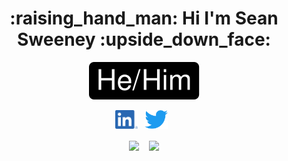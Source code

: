 <div align="center">
    <h1>:raising_hand_man: Hi I'm Sean Sweeney :upside_down_face:</h1>
   <img src="https://raw.githubusercontent.com/seansweeney/seansweeney/main/images/pronouns/hehim.svg"> 
</div>

<p align='center'>
    <a href="https://www.linkedin.com/in/sweeney-sean/"><img height="30" src="https://github.com/seansweeney/seansweeney/blob/main/images/social/LI-In-Bug.png"></a>&nbsp;&nbsp;
    <a href="https://twitter.com/hiker4k"><img height="30" src="https://raw.githubusercontent.com/seansweeney/seansweeney/main/images/social/Twitter%20Logo%20blue.svg"></a>&nbsp;&nbsp;
    
<!--
   
<a href="https://twitter.com/8bithemant"><img height="30" src="https://raw.githubusercontent.com/8bithemant/8bithemant/master/twitter.png?raw=true"></a>&nbsp;&nbsp;
<a href="https://dev.to/hemant"><img height="30" src="https://raw.githubusercontent.com/8bithemant/8bithemant/master/devto.png?raw=true"></a>&nbsp;&nbsp;
<a href="https://www.facebook.com/trinnwin"><img height="30" src="https://raw.githubusercontent.com/8bithemant/8bithemant/master/spotify.png?raw=true"></a>&nbsp;&nbsp;
 <a href="https://www.coffee.com/hemant"><img height="30" src="https://raw.githubusercontent.com/8bithemant/8bithemant/master/coffee.jpg?raw=true"></a>&nbsp;&nbsp;
 -->
 </p>

<!--
**seansweeney/seansweeney** is a ✨ _special_ ✨ repository because its `README.md` (this file) appears on your GitHub profile.

Here are some ideas to get you started:

- 🔭 I’m currently working on ...
- 🌱 I’m currently learning ...
- 👯 I’m looking to collaborate on ...
- 🤔 I’m looking for help with ...
- 💬 Ask me about ...
- 📫 How to reach me: ...
- ⚡ Fun fact: ...
-->
<p align="center">
    <img align="center" src="https://github-readme-stats.vercel.app/api?username=seansweeney&theme=dracula&hide_rank=true&count_private=true&show_icons=true&hide_border=true" />
  &nbsp;&nbsp;
    <img align="center" src="https://github-readme-stats.vercel.app/api/top-langs/?username=seansweeney&langs_count=8&layout=compact&theme=dracula&hide_border=true" />
</p>
